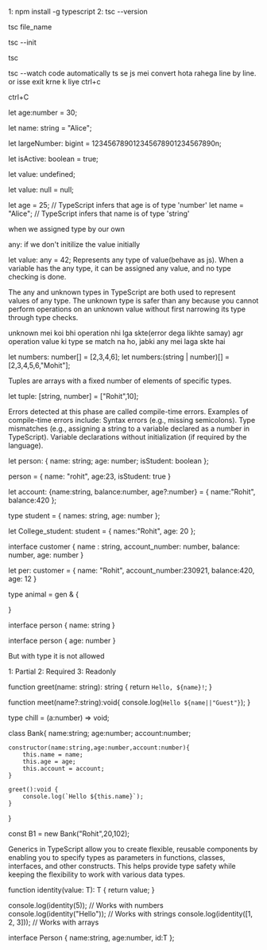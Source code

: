 <!-- Age example: 30 == Thirty -->
<!-- Number calculation result -->
<!-- Accessing property of an object -->


<!-- First we need to install Typescript compiler -->
1: npm install -g typescript
2: tsc --version

<!-- How to run TS file -->
tsc file_name    <!-- isse ek file_name.js create ho jaygi jisme let ko var bna rakha hoga yeah isliye hoga kyuki hamare browser mei bhaut sare js version hai tooh yeah compiler old wale js mei convert kr deta hai, tooh hamko isko batana padega ki kis version mei convert krna hai.>
tsc yourfile.ts --target es2016 <!--2016 wale version mei convert kr do.-->


<!-- Intialize config file -->
tsc --init
<!-- isko es2016 set kr do hamesa k liye -->

tsc <!-- command dalo apne app compile ho jayga.-->

<!-- Every JS file will be valid TS -->
<!-- If there is an error in TS, still it will compile it and convert it into JS file -->
<!-- It will be on the user how to tackle it -->


<!-- watch mode -->
tsc --watch
code automatically ts se js mei convert hota rahega line by line. or isse exit krne k liye ctrl+c

<!-- How to quit it -->
ctrl+C
<!-- use to exit watch mode -->


<!-- How to deal with number -->
let age:number = 30;

<!-- How to deal with string -->
let name: string = "Alice";

<!-- How to deal with bigint -->
let largeNumber: bigint = 123456789012345678901234567890n;

<!-- How to deal with boolean -->
let isActive: boolean = true;

<!-- How to deal with undefined -->
let value: undefined;

<!-- How to deal with null -->
let value: null = null;


<!-- Type Inference in TypeScript refers to the ability of the TypeScript compiler to automatically determine the type of a variable based on the value assigned to it. This means that even if you don't explicitly specify a type, TypeScript can infer the most appropriate type and apply it. -->

let age = 25;  // TypeScript infers that age is of type 'number'
let name = "Alice";  // TypeScript infers that name is of type 'string'


<!--  Explicit Type Annotations -->
when we assigned type by our own

<!-- Limitations of Type Inference -->
any: if we don't initilize the value initially

<!-- any -->
let value: any = 42;
Represents any type of value(behave as js). When a variable has the any type, it can be assigned any value, and no type checking is done.


<!-- unknown -->
The any and unknown types in TypeScript are both used to represent values of any type.
The unknown type is safer than any because you cannot perform operations on an unknown value without first narrowing its type through type checks.

unknown mei koi bhi operation nhi lga skte(error dega likhte samay) agr operation value ki type se match na ho, jabki any mei laga skte hai 


<!-- Non Primitive Data type -->

<!-- 1: Array -->
let numbers: number[] = [2,3,4,6];
let numbers:(string | number)[] = [2,3,4,5,6,"Mohit"];

<!-- 2: Tuples -->
Tuples are arrays with a fixed number of elements of specific types.

let tuple: [string, number] = ["Rohit",10];




<!--  Compile-time refers to the phase when the source code is translated into machine code or an intermediate format (e.g., bytecode). This is done by a compiler. -->


Errors detected at this phase are called compile-time errors.
Examples of compile-time errors include:
Syntax errors (e.g., missing semicolons).
Type mismatches (e.g., assigning a string to a variable declared as a number in TypeScript).
Variable declarations without initialization (if required by the language).



<!-- Runtime refers to the phase when the program is executed after it has been compiled (or interpreted). -->

<!-- Errors detected during this phase are called runtime errors.
Examples of runtime errors include:
Dividing by zero.
Accessing undefined variables or null references.
Running out of memory.
Examples of Runtime Activities:

Executing code instructions.
Handling user inputs.
Interacting with APIs or databases -->




<!--  Objects -->

let person: { name: string; age: number; isStudent: boolean };

person = {
    name: "rohit",
    age:23,
    isStudent: true
}


<!-- Inline -->
let account: {name:string, balance:number, age?:number} = {
    name:"Rohit",
    balance:420
};

<!-- Using Type Alises -->

type student = {
   names: string,
   age: number
};

let College_student: student = {
    names:"Rohit",
    age: 20
};


<!-- using interface -->


interface customer {
    name : string,
    account_number: number,
    balance: number,
    age: number 
}

let per: customer = {
    name: "Rohit",
    account_number:230921,
    balance:420,
    age: 12
}

<!-- extend with interface -->

<!-- type uses intersections (&) to combine multiple types. -->

type animal = gen & {

}


<!--  Declaration Merging -->
interface person {
    name: string
}

interface person {
    age: number
}

<!-- Above syntax is allowed -->

But with type it is not allowed

<!-- ? optional keyword
 -->


<!-- Nested Objects -->


<!-- Utility Types for Objects -->
1: Partial<Person>
2: Required<Person>
3: Readonly<Person>

<!-- Array of Objects -->


<!-- Function in JS -->


function greet(name: string): string {
    return `Hello, ${name}!`;
}

<!-- Optional Parameters ?-->
function meet(name?:string):void{
    console.log(`Hello ${name||"Guest"}`);
}

<!-- Default parameter -->

<!-- Arrow function: Multiply -->

<!-- Rest Parameter -->

<!-- CallBack Function -->

type chill = (a:number) => void;


<!-- classes in TS -->
class Bank{
    name:string;
    age:number;
    account:number;

    constructor(name:string,age:number,account:number){
        this.name = name;
        this.age = age;
        this.account = account;
    }

    greet():void {
        console.log(`Hello ${this.name}`);
    }
}

const B1 = new Bank("Rohit",20,102);




<!-- public: Default; accessible everywhere.
private: Accessible only within the class.
protected: Accessible within the class and its subclasses. -->

<!-- Inheritance -->

<!-- super keyword is used to call the constructor of parent -->
<!-- super.mehtod() is used to call parent class method also from child class -->



<!-- Generics -->
Generics in TypeScript allow you to create flexible, reusable components by enabling you to specify types as parameters in functions, classes, interfaces, and other constructs. This helps provide type safety while keeping the flexibility to work with various data types.


function identity<T>(value: T): T {
  return value;
}

console.log(identity(5));           // Works with numbers
console.log(identity("Hello"));     // Works with strings
console.log(identity([1, 2, 3]));   // Works with arrays



<!-- Generic Interfaces -->

interface Person<T> {
    name:string,
    age:number,
    id:T
};

<!-- You can use multiple generics also -->




